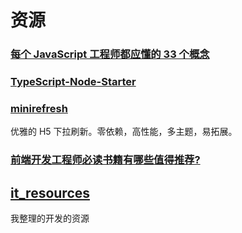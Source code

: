 # 资源

### [每个 JavaScript 工程师都应懂的 33 个概念](https://github.com/stephentian/33-js-concepts)

### [TypeScript-Node-Starter](https://github.com/microsoft/TypeScript-Node-Starter)

### [minirefresh](https://github.com/minirefresh/minirefresh)

优雅的 H5 下拉刷新。零依赖，高性能，多主题，易拓展。

### [前端开发工程师必读书籍有哪些值得推荐?](https://www.zhihu.com/question/22591993)

## [it_resources](https://github.com/qqxs/it_resources)

我整理的开发的资源
